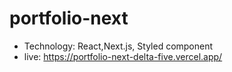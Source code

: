 # portfolio-next

- Technology: React,Next.js, Styled component
- live: https://portfolio-next-delta-five.vercel.app/
